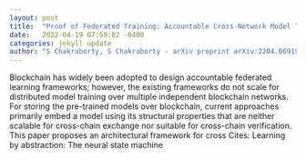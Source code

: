 ```yaml
---
layout: post
title:  "Proof of Federated Training: Accountable Cross-Network Model Training and Inference"
date:   2022-04-19 07:59:02 -0400
categories: jekyll update
author: "S Chakraborty, S Chakraborty - arXiv preprint arXiv:2204.06919, 2022"
---
```

Blockchain has widely been adopted to design accountable federated learning frameworks; however, the existing frameworks do not scale for distributed model training over multiple independent blockchain networks. For storing the pre-trained models over blockchain, current approaches primarily embed a model using its structural properties that are neither scalable for cross-chain exchange nor suitable for cross-chain verification. This paper proposes an architectural framework for cross Cites: Learning by abstraction: The neural state machine